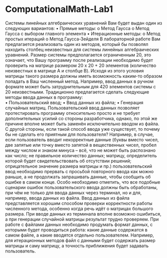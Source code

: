 # ComputationalMath-Lab1
 Системы линейных алгебраических уравнений 
 Вам будет выдан один из следующих вариантов: 
 • Прямые методы: 
 o Метод Гаусса 
 o Метод Гаусса с выбором главного элемента 
 • Итерационные методы: 
 o Метод простых итераций 
 o Метод Гаусса-Зейделя 
 В лабораторной работе Вам предлагается реализовать один из методов, который бы позволял находить 
 столбец неизвестных для системы линейных алгебраических уравнений. Размер системы предполагается 
 ограниченным 20, это означает, что Вашу программу после реализации необходимо будет проверить на 
 матрице размером 20 x 20 + 20 элементов (количество неизвестных в матрице A и столбце B). 
 Исходя из этого условия матрицы такого размера должны иметь возможность каким-то образом попадать в 
 Ваш численный метод. Например, ввод данных в ручном формате может быть затруднительным для 420 элементов 
 системы с 20 неизвестными. Традиционно предлагается сделать следующие методы ввода данных в программу:   
 • Пользовательский ввод; 
 • Ввод данных из файла; 
 • Генерация случайных матриц. 
 Пользовательский ввод данных позволяет протестировать программу относительно просто и не требует 
 дополнительных усилий со стороны разработчика, однако, по этой же причине вполне может быть заменён 
 исключительно вводом из файла. С другой стороны, если такой способ ввода уже существует, то почему 
 бы не сделать его приятным для пользователя?  Например, в случае, если пользователь вводит 
 некорректные данные (буквы вместо чисел, две запятые или точку вместо запятой в вещественных чисел, 
 пробел между числом и знаком минуса – всё, что не может быть распознано как число; не правильное 
 количество данных; матрицу, определитель которой будет свидетельствовать об отсутствии решений; 
 отрицательное значение размера матрицы и пр.) пользовательский ввод необходимо прервать 
 с просьбой повторного ввода как можно раньше, а не продолжать запрашивать данные, чтобы сообщить 
 об ошибке в самом конце. Особо необходимо отметить, что все подобные сценарии ошибок пользовательского 
 ввода должны быть обработаны, при чём не только для ввода данных через терминал, но и для, например, 
 ввода данных из файла. Ввод данных из файла представляется хорошим способом проверки корректности работы 
 численного метода, особенно когда речь идёт о матрицах большого размера. При вводе данных из терминала 
 вполне возможно ошибиться, а при генерации случайной матрицы результат трудно проверяем. 
 При работе с файлами данных необходимо продумать формат данных, с которыми будет проводиться работа: 
 какие данные содержатся в самом файле, а какие вводятся отдельно пользователем. Например, для итерационных 
 методов файл с данными будет содержать размер матрицы и саму матрицу, а точность приближения будет задавать 
 пользователь. 
 
